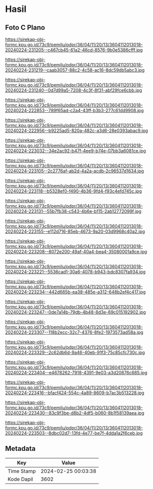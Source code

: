 # Hasil

## Foto C Plano

https://sirekap-obj-formc.kpu.go.id/73c9/pemilu/pdpr/36/04/11/20/13/3604112013018-20240224-231205--c467cb45-61a2-46cd-8576-9b0e5386cfff.jpg

https://sirekap-obj-formc.kpu.go.id/73c9/pemilu/pdpr/36/04/11/20/13/3604112013018-20240224-231219--caab3057-88c2-4c58-ac16-8dc59db5abc3.jpg

https://sirekap-obj-formc.kpu.go.id/73c9/pemilu/pdpr/36/04/11/20/13/3604112013018-20240224-231240--0d7d99a5-7208-4c3f-8f31-abf29fce6cbb.jpg

https://sirekap-obj-formc.kpu.go.id/73c9/pemilu/pdpr/36/04/11/20/13/3604112013018-20240224-222853--789f65ad-c2a4-43ff-b3b3-277c61dd9908.jpg

https://sirekap-obj-formc.kpu.go.id/73c9/pemilu/pdpr/36/04/11/20/13/3604112013018-20240224-222956--b9225ad5-820a-482c-a3d6-28e0393abac9.jpg

https://sirekap-obj-formc.kpu.go.id/73c9/pemilu/pdpr/36/04/11/20/13/3604112013018-20240224-223032--34e2ac92-b47f-4ee9-b74e-07bb3a6081ce.jpg

https://sirekap-obj-formc.kpu.go.id/73c9/pemilu/pdpr/36/04/11/20/13/3604112013018-20240224-223105--2c2776af-ab2d-4a2a-acdb-2c96537d1634.jpg

https://sirekap-obj-formc.kpu.go.id/73c9/pemilu/pdpr/36/04/11/20/13/3604112013018-20240224-223118--b5328ef0-f490-4b36-9fd4-f93c4efd745c.jpg

https://sirekap-obj-formc.kpu.go.id/73c9/pemilu/pdpr/36/04/11/20/13/3604112013018-20240224-223131--55b7fb38-c543-4b6e-b115-2ab12772099f.jpg

https://sirekap-obj-formc.kpu.go.id/73c9/pemilu/pdpr/36/04/11/20/13/3604112013018-20240224-223155--e112d716-85eb-4673-9a20-03d9968c40a2.jpg

https://sirekap-obj-formc.kpu.go.id/73c9/pemilu/pdpr/36/04/11/20/13/3604112013018-20240224-223208--8072e200-49af-40a4-bea4-35080001a9ce.jpg

https://sirekap-obj-formc.kpu.go.id/73c9/pemilu/pdpr/36/04/11/20/13/3604112013018-20240224-223221--5536cad1-30a6-4078-b943-bdc8307fa934.jpg

https://sirekap-obj-formc.kpu.go.id/73c9/pemilu/pdpr/36/04/11/20/13/3604112013018-20240224-223234--442d665b-ea38-485e-a312-648b2ef4c417.jpg

https://sirekap-obj-formc.kpu.go.id/73c9/pemilu/pdpr/36/04/11/20/13/3604112013018-20240224-223247--0de7a14b-79db-4b48-8d3e-69c015192902.jpg

https://sirekap-obj-formc.kpu.go.id/73c9/pemilu/pdpr/36/04/11/20/13/3604112013018-20240224-223307--118b2ecc-32c7-4376-8fe2-1973573ad58a.jpg

https://sirekap-obj-formc.kpu.go.id/73c9/pemilu/pdpr/36/04/11/20/13/3604112013018-20240224-223329--2c62db6d-9a46-40eb-91f3-75c85cfc730c.jpg

https://sirekap-obj-formc.kpu.go.id/73c9/pemilu/pdpr/36/04/11/20/13/3604112013018-20240224-223404--e4678262-7918-4391-9e03-a3d20876c685.jpg

https://sirekap-obj-formc.kpu.go.id/73c9/pemilu/pdpr/36/04/11/20/13/3604112013018-20240224-223416--bfacf424-554c-4a89-8609-b7ac3b513228.jpg

https://sirekap-obj-formc.kpu.go.id/73c9/pemilu/pdpr/36/04/11/20/13/3604112013018-20240224-223430--83c9f3be-d8b2-4df5-b060-8b1f58139aea.jpg

https://sirekap-obj-formc.kpu.go.id/73c9/pemilu/pdpr/36/04/11/20/13/3604112013018-20240224-223503--8dbc02d7-13fd-4e77-be7f-4dda1a2f6ceb.jpg


## Metadata

| Key        | Value               |
| ---------- | ------------------- |
| Time Stamp | 2024-02-25 00:03:38 |
| Kode Dapil | 3602                |



